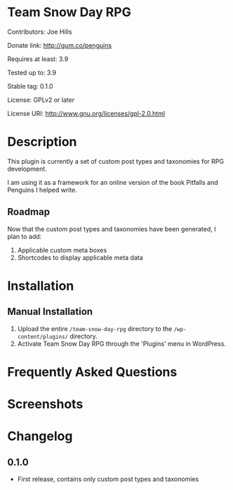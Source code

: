 Team Snow Day RPG
=================
Contributors:      Joe Hills

Donate link:       http://gum.co/penguins

Requires at least: 3.9

Tested up to:      3.9

Stable tag:        0.1.0

License:           GPLv2 or later

License URI:       http://www.gnu.org/licenses/gpl-2.0.html


Description
===========
This plugin is currently a set of custom post types and taxonomies for RPG development.

I am using it as a framework for an online version of the book Pitfalls and Penguins I helped write.

Roadmap
-------
Now that the custom post types and taxonomies have been generated, I plan to add:

1. Applicable custom meta boxes
2. Shortcodes to display applicable meta data


Installation
============
Manual Installation
-------------------

1. Upload the entire `/team-snow-day-rpg` directory to the `/wp-content/plugins/` directory.
2. Activate Team Snow Day RPG through the 'Plugins' menu in WordPress.

Frequently Asked Questions
==========================


Screenshots
===========

Changelog
=========

0.1.0
-----
* First release, contains only custom post types and taxonomies

